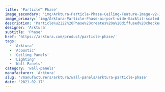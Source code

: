 ```yaml
---
title: 'Particle™ Phase'
image_secondary: 'img/Arktura-Particle-Phase-Ceiling-Feature-Image-v2-1-1600x1600.png'
image_primary: 'img/Arktura-Particle-Phase-airport-wide-Backlit-scaled.jpg'
description: 'Particle%u2122%20Phase%20creates%20a%20diffused%20checkerboard%20of%20micro-perforations%20by%20replicating%20pixelization%20of%20a%20pattern.%A0%20Like%20our%20Vapor%AE%20Family%20of%20Products%2C%20these%20are%20fully%20compatible%20with%20Arktura%27s%20Vertika%AE%20wall%20channel%20and%20standard%20grid%20systems%2C%20to%20make%20installation%20of%20unique%20tiles%20across%20walls%20and%20ceilings%20effortless.%20Add%20available%20custom%20colors%2C%20non-woven%20acoustic%20fabric%20backers%2C%20to%20reduce%20noise%2C%20and%20Arktura%27s%20integrated%20lighting%2C%20and%20the%20possibilities%20are%20truly%20endless.'
designer: 'Arktura'
subtitle: 'Phase'
href: 'https://arktura.com/product/particle-phase/'
tags:
  - 'Arktura'
  - 'Acoustic'
  - 'Ceiling Panels'
  - 'Lighting'
  - 'Wall Panels'
category: 'wall-panels'
manufacturer: 'Arktura'
slug: '/manufacturers/arktura/wall-panels/arktura-particle-phase'
date: '2021-02-17'
---
```

